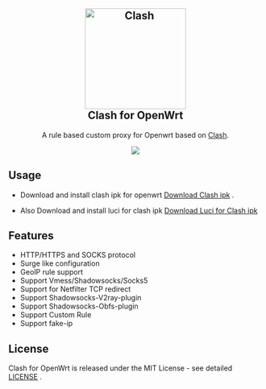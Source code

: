 <h2 align="center">
  <img src="https://github.com/Dreamacro/clash/raw/master/docs/logo.png" alt="Clash" width="200">
  <br>Clash for OpenWrt <br>

</h2>

  <p align="center">
	A rule based custom proxy for Openwrt based on <a href="https://github.com/Dreamacro/clash" target="_blank">Clash</a>.
  </p>
  <p align="center">
	<a target="_blank" href="https://github.com/frainzy1477/clash/releases/tag/v0.15.1-dev">
    <img src="https://img.shields.io/badge/Clash-v0.15.1-dev-orange.svg">
  </a>
  
  </p>
  
## Usage

- Download and install clash ipk for openwrt [Download Clash ipk](https://github.com/frainzy1477/clash/releases) .

- Also Download and install luci for clash ipk  [Download Luci for Clash ipk](https://github.com/frainzy1477/luci-app-clash/releases)

## Features

- HTTP/HTTPS and SOCKS protocol
- Surge like configuration
- GeoIP rule support
- Support Vmess/Shadowsocks/Socks5
- Support for Netfilter TCP redirect
- Support Shadowsocks-V2ray-plugin
- Support Shadowsocks-Obfs-plugin
- Support Custom Rule
- Support fake-ip


## License

Clash for OpenWrt is released under the MIT License - see detailed [LICENSE](https://github.com/frainzy1477/clash/blob/rm/LICENSE) .

